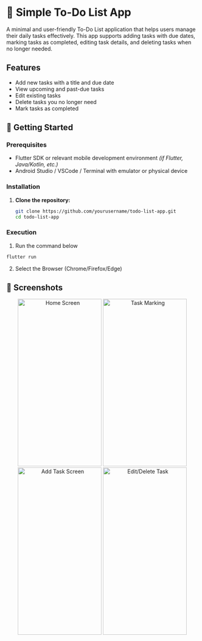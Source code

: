 # 📝 Simple To-Do List App

A minimal and user-friendly To-Do List application that helps users manage their daily tasks effectively. This app supports adding tasks with due dates, marking tasks as completed, editing task details, and deleting tasks when no longer needed.


## Features

- Add new tasks with a title and due date
- View upcoming and past-due tasks
- Edit existing tasks
- Delete tasks you no longer need
- Mark tasks as completed

## 🚀 Getting Started

### Prerequisites

- Flutter SDK or relevant mobile development environment *(if Flutter, Java/Kotlin, etc.)*
- Android Studio / VSCode / Terminal with emulator or physical device

### Installation

1. **Clone the repository:**

   ```bash
   git clone https://github.com/yourusername/todo-list-app.git
   cd todo-list-app
   ```

### Execution

1. Run the command below
```bash
flutter run
```
2. Select the Browser (Chrome/Firefox/Edge)

## 📱 Screenshots

<p align="center">
  <img src="https://github.com/user-attachments/assets/2847c4a3-d22d-4533-9254-b2954d4403fa" alt="Home Screen" width="220" height="440" />
  <img src="https://github.com/user-attachments/assets/bc6bbe87-a31d-4aa2-ab31-326df0385d32" alt="Task Marking" width="220" height="440" />
  <img src="https://github.com/user-attachments/assets/5f26d6eb-9bf2-4bc2-a6c0-e76d454320a8" alt="Add Task Screen" width="220" height="440" />
  <img src="https://github.com/user-attachments/assets/f945f672-2bd1-4b2d-bae7-5310b14c5b1a" alt="Edit/Delete Task" width="220" height="440" />
 </p>
